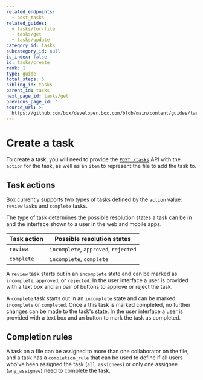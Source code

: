 ```yaml
---
related_endpoints:
  - post_tasks
related_guides:
  - tasks/for-file
  - tasks/get
  - tasks/update
category_id: tasks
subcategory_id: null
is_index: false
id: tasks/create
rank: 1
type: guide
total_steps: 5
sibling_id: tasks
parent_id: tasks
next_page_id: tasks/get
previous_page_id: ''
source_url: >-
  https://github.com/box/developer.box.com/blob/main/content/guides/tasks/1-create.md
---
```

# Create a task

To create a task, you will need to provide the [`POST /tasks`][post_tasks] API
with the `action` for the task, as well as an `item` to represent the file to
add the task to.

<Samples id="post_tasks" >

</Samples>

## Task actions

Box currently supports two types of tasks defined by the `action` value:
`review` tasks and `complete` tasks.

The type of task determines the possible resolution states a task can be in and
the interface shown to a user in the web and mobile apps.

| Task action | Possible resolution states           |
| ----------- | ------------------------------------ |
| `review`    | `incomplete`, `approved`, `rejected` |
| `complete`  | `incomplete`, `complete`             |

A `review` task starts out in an `incomplete` state and can be marked as
`incomplete`, `approved`, or `rejected`. In the user interface a user is
provided with a text box and an pair of buttons to approve or reject the task.

A `complete` task starts out in an `incomplete` state and can be marked
`incomplete` or `completed`. Once a this task is marked completed, no
further changes can be made to the task's state. In the user interface a user is
provided with a text box and an button to mark the task as completed.

## Completion rules

A task on a file can be assigned to more than one collaborator on the file, and
a task has a `completion_rule` that can be used to define if all users who've
been assigned the task (`all_assignees`) or only one assignee (`any_assignee`)
need to complete the task.

[post_tasks]: e://post_tasks